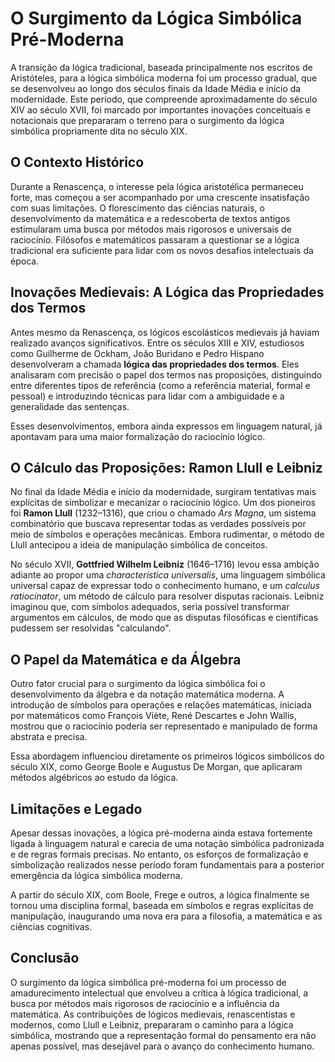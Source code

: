 # O Surgimento da Lógica Simbólica Pré-Moderna

A transição da lógica tradicional, baseada principalmente nos escritos de Aristóteles, para a lógica simbólica moderna foi um processo gradual, que se desenvolveu ao longo dos séculos finais da Idade Média e início da modernidade. Este período, que compreende aproximadamente do século XIV ao século XVII, foi marcado por importantes inovações conceituais e notacionais que prepararam o terreno para o surgimento da lógica simbólica propriamente dita no século XIX.

## O Contexto Histórico

Durante a Renascença, o interesse pela lógica aristotélica permaneceu forte, mas começou a ser acompanhado por uma crescente insatisfação com suas limitações. O florescimento das ciências naturais, o desenvolvimento da matemática e a redescoberta de textos antigos estimularam uma busca por métodos mais rigorosos e universais de raciocínio. Filósofos e matemáticos passaram a questionar se a lógica tradicional era suficiente para lidar com os novos desafios intelectuais da época.

## Inovações Medievais: A Lógica das Propriedades dos Termos

Antes mesmo da Renascença, os lógicos escolásticos medievais já haviam realizado avanços significativos. Entre os séculos XIII e XIV, estudiosos como Guilherme de Ockham, João Buridano e Pedro Hispano desenvolveram a chamada **lógica das propriedades dos termos**. Eles analisaram com precisão o papel dos termos nas proposições, distinguindo entre diferentes tipos de referência (como a referência material, formal e pessoal) e introduzindo técnicas para lidar com a ambiguidade e a generalidade das sentenças.

Esses desenvolvimentos, embora ainda expressos em linguagem natural, já apontavam para uma maior formalização do raciocínio lógico.

## O Cálculo das Proposições: Ramon Llull e Leibniz

No final da Idade Média e início da modernidade, surgiram tentativas mais explícitas de simbolizar e mecanizar o raciocínio lógico. Um dos pioneiros foi **Ramon Llull** (1232–1316), que criou o chamado *Ars Magna*, um sistema combinatório que buscava representar todas as verdades possíveis por meio de símbolos e operações mecânicas. Embora rudimentar, o método de Llull antecipou a ideia de manipulação simbólica de conceitos.

No século XVII, **Gottfried Wilhelm Leibniz** (1646–1716) levou essa ambição adiante ao propor uma *characteristica universalis*, uma linguagem simbólica universal capaz de expressar todo o conhecimento humano, e um *calculus ratiocinator*, um método de cálculo para resolver disputas racionais. Leibniz imaginou que, com símbolos adequados, seria possível transformar argumentos em cálculos, de modo que as disputas filosóficas e científicas pudessem ser resolvidas "calculando".

## O Papel da Matemática e da Álgebra

Outro fator crucial para o surgimento da lógica simbólica foi o desenvolvimento da álgebra e da notação matemática moderna. A introdução de símbolos para operações e relações matemáticas, iniciada por matemáticos como François Viète, René Descartes e John Wallis, mostrou que o raciocínio poderia ser representado e manipulado de forma abstrata e precisa.

Essa abordagem influenciou diretamente os primeiros lógicos simbólicos do século XIX, como George Boole e Augustus De Morgan, que aplicaram métodos algébricos ao estudo da lógica.

## Limitações e Legado

Apesar dessas inovações, a lógica pré-moderna ainda estava fortemente ligada à linguagem natural e carecia de uma notação simbólica padronizada e de regras formais precisas. No entanto, os esforços de formalização e simbolização realizados nesse período foram fundamentais para a posterior emergência da lógica simbólica moderna.

A partir do século XIX, com Boole, Frege e outros, a lógica finalmente se tornou uma disciplina formal, baseada em símbolos e regras explícitas de manipulação, inaugurando uma nova era para a filosofia, a matemática e as ciências cognitivas.

## Conclusão

O surgimento da lógica simbólica pré-moderna foi um processo de amadurecimento intelectual que envolveu a crítica à lógica tradicional, a busca por métodos mais rigorosos de raciocínio e a influência da matemática. As contribuições de lógicos medievais, renascentistas e modernos, como Llull e Leibniz, prepararam o caminho para a lógica simbólica, mostrando que a representação formal do pensamento era não apenas possível, mas desejável para o avanço do conhecimento humano.